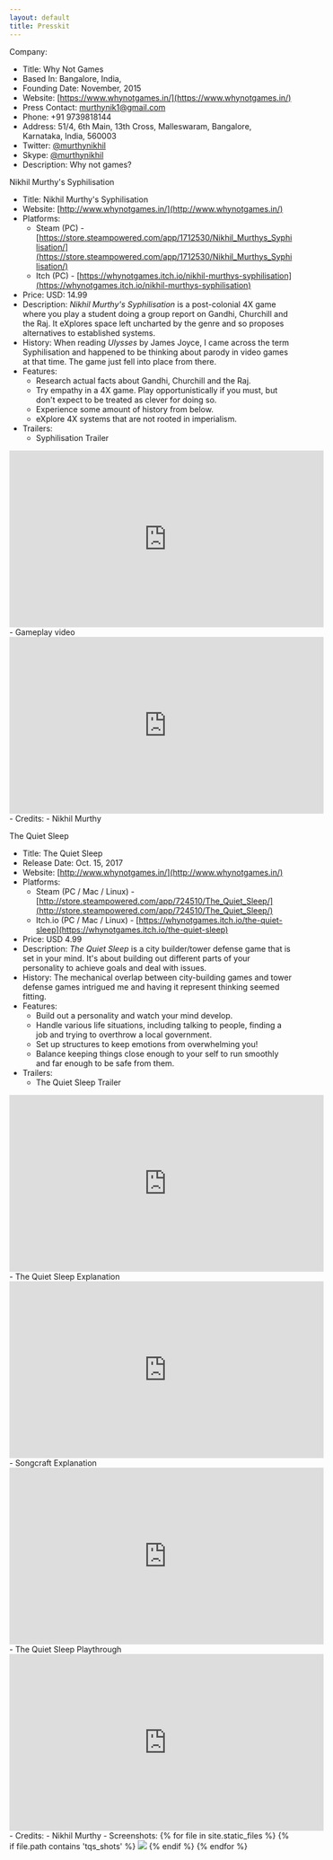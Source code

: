 ```yaml
---
layout: default
title: Presskit
---
```


Company:
- Title: Why Not Games
- Based In: Bangalore, India,
- Founding Date: November, 2015
- Website: [https://www.whynotgames.in/](https://www.whynotgames.in/)
- Press Contact: [murthynik1@gmail.com](mailto:murthynik1@gmail.com)
- Phone: +91 9739818144
- Address: 51/4, 6th Main, 13th Cross, Malleswaram, Bangalore, Karnataka, India, 560003
- Twitter: [@murthynikhil](https://twitter.com/murthynikhil)
- Skype: [@murthynikhil](callto:murthynikhil)
- Description: Why not games?

Nikhil Murthy's Syphilisation

- Title: Nikhil Murthy's Syphilisation
- Website: [http://www.whynotgames.in/](http://www.whynotgames.in/)
- Platforms:
  - Steam (PC) - [https://store.steampowered.com/app/1712530/Nikhil_Murthys_Syphilisation/](https://store.steampowered.com/app/1712530/Nikhil_Murthys_Syphilisation/)
  - Itch (PC) - [https://whynotgames.itch.io/nikhil-murthys-syphilisation](https://whynotgames.itch.io/nikhil-murthys-syphilisation)
- Price: USD: 14.99
- Description: *Nikhil Murthy's Syphilisation* is a post-colonial 4X game where you play a student doing a group report on Gandhi, Churchill and the Raj. It eXplores space left uncharted by the genre and so proposes alternatives to established systems. 
- History: When reading *Ulysses* by James Joyce, I came across the term Syphilisation and happened to be thinking about parody in video games at that time. The game just fell into place from there.
- Features:
  - Research actual facts about Gandhi, Churchill and the Raj.
  - Try empathy in a 4X game. Play opportunistically if you must, but don't expect to be treated as clever for doing so.
  - Experience some amount of history from below.
  - eXplore 4X systems that are not rooted in imperialism.
- Trailers:
  - Syphilisation Trailer
<iframe width="560" height="315" src="https://www.youtube.com/embed/jH2GzGH18M0" title="YouTube video player" frameborder="0" allow="accelerometer; autoplay; clipboard-write; encrypted-media; gyroscope; picture-in-picture" allowfullscreen></iframe>
  - Gameplay video
<iframe width="560" height="315" src="https://www.youtube.com/embed/videoseries?list=PLZAuHrQoew0wIFKMTz_-wzOzWtmxBuLVI" title="YouTube video player" frameborder="0" allow="accelerometer; autoplay; clipboard-write; encrypted-media; gyroscope; picture-in-picture" allowfullscreen></iframe>
- Credits:
  - Nikhil Murthy

The Quiet Sleep

- Title: The Quiet Sleep
- Release Date: Oct. 15, 2017
- Website: [http://www.whynotgames.in/](http://www.whynotgames.in/)
- Platforms:
  - Steam (PC / Mac / Linux) - [http://store.steampowered.com/app/724510/The_Quiet_Sleep/](http://store.steampowered.com/app/724510/The_Quiet_Sleep/)
  - Itch.io (PC / Mac / Linux) - [https://whynotgames.itch.io/the-quiet-sleep](https://whynotgames.itch.io/the-quiet-sleep)
- Price: USD 4.99
- Description: *The Quiet Sleep* is a city builder/tower defense game that is set in your mind. It's about building out different parts of your personality to achieve goals and deal with issues.
- History: The mechanical overlap between city-building games and tower defense games intrigued me and having it represent thinking seemed fitting.
- Features:
  - Build out a personality and watch your mind develop.
  - Handle various life situations, including talking to people, finding a job and trying to overthrow a local government.
  - Set up structures to keep emotions from overwhelming you!
  - Balance keeping things close enough to your self to run smoothly and far enough to be safe from them.
- Trailers:
  - The Quiet Sleep Trailer
<iframe width="560" height="315" src="https://www.youtube.com/embed/ZvlG_4o-SS0" title="YouTube video player" frameborder="0" allow="accelerometer; autoplay; clipboard-write; encrypted-media; gyroscope; picture-in-picture" allowfullscreen></iframe>
  - The Quiet Sleep Explanation
<iframe width="560" height="315" src="https://www.youtube.com/embed/rDcIfRbERR0" title="YouTube video player" frameborder="0" allow="accelerometer; autoplay; clipboard-write; encrypted-media; gyroscope; picture-in-picture" allowfullscreen></iframe>
  - Songcraft Explanation
<iframe width="560" height="315" src="https://www.youtube.com/embed/0gIuu19iy-k" title="YouTube video player" frameborder="0" allow="accelerometer; autoplay; clipboard-write; encrypted-media; gyroscope; picture-in-picture" allowfullscreen></iframe>
  - The Quiet Sleep Playthrough
<iframe width="560" height="315" src="https://www.youtube.com/embed/OPLfJm7VQ8w" title="YouTube video player" frameborder="0" allow="accelerometer; autoplay; clipboard-write; encrypted-media; gyroscope; picture-in-picture" allowfullscreen></iframe>
- Credits:
  - Nikhil Murthy
- Screenshots:
{% for file in site.static_files %}
   {% if file.path contains 'tqs_shots' %}
<img src="{{ file.path }}">
   {% endif %}
{% endfor %}